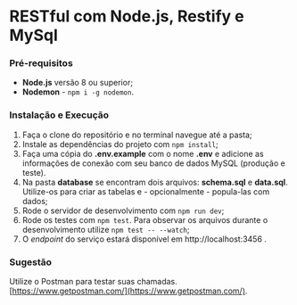 # RESTful com Node.js, Restify e MySql

### Pré-requisitos
- **Node.js** versão 8 ou superior;
- **Nodemon** - `npm i -g nodemon`.

### Instalação e Execução
1. Faça o clone do repositório e no terminal navegue até a pasta;
2. Instale as dependências do projeto com `npm install`;
3. Faça uma cópia do **.env.example** com o nome **.env** e adicione as informações de conexão com seu banco de dados MySQL (produção e teste).
4. Na pasta **database** se encontram dois arquivos: **schema.sql** e **data.sql**. Utilize-os para criar as tabelas e - opcionalmente - popula-las com dados;
5. Rode o servidor de desenvolvimento com `npm run dev`;
6. Rode os testes com `npm test`. Para observar os arquivos durante o desenvolvimento utilize `npm test -- --watch`;
7. O *endpoint* do serviço estará disponível em http://localhost:3456 .

### Sugestão
Utilize o Postman para testar suas chamadas. [https://www.getpostman.com/](https://www.getpostman.com/).